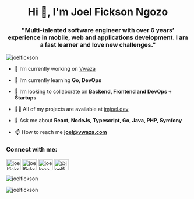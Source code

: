 <h1 align="center">Hi 👋, I'm Joel Fickson Ngozo</h1>

<h3 align="center">"Multi-talented software engineer with over 6 years’ experience in mobile, web and applications development. I am a fast learner and love new challenges."</h3>

<p align="left"> <a href="https://twitter.com/joelfickson" target="blank"><img src="https://img.shields.io/twitter/follow/joelfickson?logo=twitter&style=for-the-badge" alt="joelfickson" /></a> </p>

- 🔭 I’m currently working on [Vwaza](vwaza.comn)

- 🌱 I’m currently learning **Go, DevOps**

- 👯 I’m looking to collaborate on **Backend, Frontend and DevOps + Startups**

- 👨‍💻 All of my projects are available at [imjoel.dev](imjoel.dev)

- 💬 Ask me about **React, NodeJs, Typescript, Go, Java, PHP, Symfony**

- 📫 How to reach me **joel@vwaza.com**


<h3 align="left">Connect with me:</h3>
<p align="left">
<a target='_blank' href="https://twitter.com/joelfickson" target="blank"><img align="center" src="https://raw.githubusercontent.com/rahuldkjain/github-profile-readme-generator/master/src/images/icons/Social/twitter.svg" alt="joelfickson" height="30" width="40" /></a>
<a target='_blank' href="https://linkedin.com/in/joelfickson" target="blank"><img align="center" src="https://raw.githubusercontent.com/rahuldkjain/github-profile-readme-generator/master/src/images/icons/Social/linked-in-alt.svg" alt="joelfickson" height="30" width="40" /></a>
<a target='_blank' href="https://fb.com/joelngozo" target="blank"><img align="center" src="https://raw.githubusercontent.com/rahuldkjain/github-profile-readme-generator/master/src/images/icons/Social/facebook.svg" alt="joelngozo" height="30" width="40" /></a>
<a target='_blank' href="https://medium.com/@joelfickson" target="blank"><img align="center" src="https://raw.githubusercontent.com/rahuldkjain/github-profile-readme-generator/master/src/images/icons/Social/medium.svg" alt="@joelfickson" height="30" width="40" /></a>
</p>


<p><img align="center" src="https://github-readme-stats.vercel.app/api/top-langs?username=joelfickson&show_icons=true&locale=en&layout=compact" alt="joelfickson" /></p>

<p><img align="center" src="https://github-readme-streak-stats.herokuapp.com/?user=joelfickson&" alt="joelfickson" /></p>
